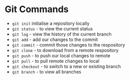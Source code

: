 # Git Commands

- `git init` initialise a repository locally
- `git status` - to view the current status
- `git log` - view the history of the current branch
- `git add` - add our changes to the commit
- `git commit` - commit those changes to the respository
- `git clone` - to download from a remote respository
- `git push` - to push our local changes to remote
- `git pull` - to pull remote changes to local
- `git checkout` - to switch to a new or existing branch
- `git branch` - to view all branches
